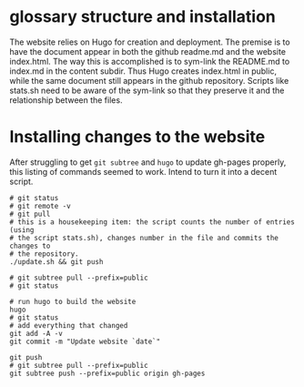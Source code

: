 
# glossary structure and installation

The website relies on Hugo for creation and deployment.  The premise is to have
the document appear in both the github readme.md and the website index.html.
The way this is accomplished is to sym-link the README.md to index.md in the
content subdir. Thus Hugo creates index.html in public, while the same document
still appears in the github repository. Scripts like stats.sh need to be aware
of the sym-link so that they preserve it and the relationship between the
files.

# Installing changes to the website 

After struggling to get `git subtree` and `hugo` to update gh-pages properly,
this listing of commands seemed to work. Intend to turn it into a decent script.

``` 
# git status
# git remote -v
# git pull
# this is a housekeeping item: the script counts the number of entries (using
# the script stats.sh), changes number in the file and commits the changes to
# the repository.
./update.sh && git push

# git subtree pull --prefix=public 
# git status

# run hugo to build the website
hugo
# git status
# add everything that changed
git add -A -v
git commit -m "Update website `date`"

git push
# git subtree pull --prefix=public 
git subtree push --prefix=public origin gh-pages
```

<!-- vi:se nowrap tw=0: -->
